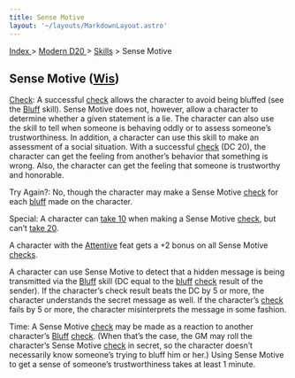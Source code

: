 ```yaml
---
title: Sense Motive
layout: '~/layouts/MarkdownLayout.astro'
---
```


[ Index ](/) > [ Modern D20 ](/modern.d20.srd) > [Skills](/modern.d20.srd/skills) > Sense Motive

## Sense Motive ([Wis](/modern.d20.srd/basics/ability.scores))

[Check](/modern.d20.srd/skills/skill.basics): A successful
[check](/modern.d20.srd/skills/skill.basics) allows the character to
avoid being bluffed (see the [Bluff](/modern.d20.srd/skills/bluff) skill).
Sense Motive does not, however, allow a character to determine whether a given
statement is a lie. The character can also use the skill to tell when someone
is behaving oddly or to assess someone’s trustworthiness. In addition, a
character can use this skill to make an assessment of a social situation. With
a successful [check](/modern.d20.srd/skills/skill.basics) (DC 20),
the character can get the feeling from another’s behavior that something is
wrong. Also, the character can get the feeling that someone is trustworthy and
honorable.

Try Again?: No, though the character may make a Sense Motive
[check](/modern.d20.srd/skills/skill.basics) for each
[bluff](/modern.d20.srd/skills/bluff) made on the character.

Special: A character can [take 10](/modern.d20.srd/skills/skill.basics) when making a Sense Motive
[check](/modern.d20.srd/skills/skill.basics), but can’t [take 20](/modern.d20.srd/skills/skill.basics).

A character with the [Attentive](/modern.d20.srd/feats/attentive) feat gets a
+2 bonus on all Sense Motive
[checks](/modern.d20.srd/skills/skill.basics).

A character can use Sense Motive to detect that a hidden message is being
transmitted via the [Bluff](/modern.d20.srd/skills/bluff) skill (DC equal to
the [bluff](/modern.d20.srd/skills/bluff)
[check](/modern.d20.srd/skills/skill.basics) result of the sender).
If the character’s check result beats the DC by 5 or more, the character
understands the secret message as well. If the character’s
[check](/modern.d20.srd/skills/skill.basics) fails by 5 or more, the
character misinterprets the message in some fashion.

Time: A Sense Motive [check](/modern.d20.srd/skills/skill.basics)
may be made as a reaction to another character’s
[Bluff](/modern.d20.srd/skills/bluff)
[check](/modern.d20.srd/skills/skill.basics). (When that’s the case,
the GM may roll the character’s Sense Motive
[check](/modern.d20.srd/skills/skill.basics) in secret, so the
character doesn’t necessarily know someone’s trying to bluff him or her.)
Using Sense Motive to get a sense of someone’s trustworthiness takes at least
1 minute.

